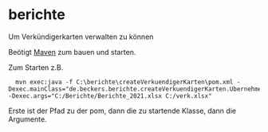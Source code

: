 # berichte
Um Verkündigerkarten verwalten zu können

Beötigt [Maven](https://maven.apache.org/index.html) zum bauen und starten.

Zum Starten z.B.

```
  mvn exec:java -f C:\berichte\createVerkuendigerKarten\pom.xml -Dexec.mainClass="de.beckers.berichte.createVerkuendigerKarten.UbernehmeJahr" -Dexec.args="C:/Berichte/Berichte_2021.xlsx C:/verk.xlsx"
```

Erste ist der Pfad zu der pom, dann die zu startende Klasse, dann die Argumente.
